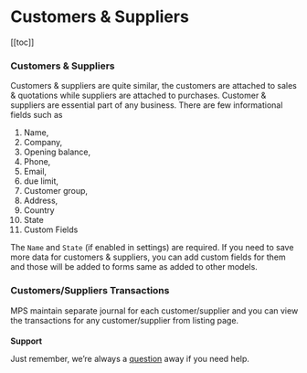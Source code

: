 # Customers & Suppliers

[[toc]]

### Customers & Suppliers

Customers & suppliers are quite similar, the customers are attached to sales & quotations while suppliers are attached to purchases. Customer & suppliers are essential part of any business. There are few informational fields such as

1.  Name,
2.  Company,
3.  Opening balance,
4.  Phone,
5.  Email,
6.  due limit,
7.  Customer group,
8.  Address,
9.  Country
10. State
11. Custom Fields

The `Name` and `State` (if enabled in settings) are required. If you need to save more data for customers & suppliers, you can add custom fields for them and those will be added to forms same as added to other models.

### Customers/Suppliers Transactions

MPS maintain separate journal for each customer/supplier and you can view the transactions for any customer/supplier from listing page.

####

**Support**

Just remember, we’re always a [question](https://tecdiary.net/support/modern-point-of-sale-solution/ask_question) away if you need help.
